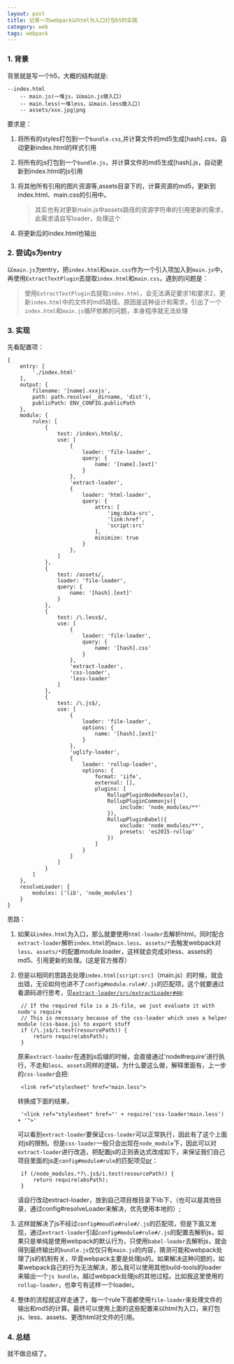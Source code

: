 ```yaml
---
layout: post
title: 记录一次webpack以html为入口打包h5的实践
category: web
tags: webpack
---
```


### 1. 背景
背景就是写一个h5，大概的结构就是:

    --index.html
        -- main.js(一堆js，以main.js做入口)
        -- main.less(一堆less，以main.less做入口)
        -- assets/xxx.jpg|png

要求是：

1. 将所有的styles打包到一个`bundle.css`,并计算文件的md5生成[hash].css，自动更新index.html的样式引用
2. 将所有的js打包到一个`bundle.js`，并计算文件的md5生成[hash].js，自动更新到index.html的js引用
3. 将其他所有引用的图片资源等,assets目录下的，计算资源的md5，更新到index.html、main.css的引用中。

    > 其实也有对更新main.js中assets路径的资源字符串的引用更新的需求，此需求请自写loader，处理这个
4. 将更新后的index.html也输出

<!-- more -->

### 2. 尝试js为entry
以`main.js`为entry，把`index.html`和`main.css`作为一个引入项加入到`main.js`中，再使用`ExtractTextPlugin`去提取`index.html`和`main.css`，遇到的问题是：
> 使用`ExtractTextPlugin`去提取`index.html`，会无法满足要求1和要求2，更新`index.html`中的文件的md5路径。原因是这种设计和需求，引出了一个`index.html`和`main.js`循环依赖的问题，本身程序就无法处理

### 3. 实现
先看配置项：

    {
        entry: [
            './index.html'
        ],
        output: {
            filename: '[name].xxxjs',
            path: path.resolve(__dirname, 'dist'),
            publicPath: ENV_CONFIG.publicPath
        },
        module: {
            rules: [
                {
                    test: /index\.html$/,
                    use: [
                        {
                            loader: 'file-loader',
                            query: {
                                name: '[name].[ext]'
                            }
                        },
                        'extract-loader',
                        {
                            loader: 'html-loader',
                            query: {
                                attrs: [
                                    'img:data-src',
                                    'link:href',
                                    'script:src'
                                ],
                                minimize: true
                            }
                        },
                    ]
                },
                {
                    test: /assets/,
                    loader: 'file-loader',
                    query: {
                        name: '[hash].[ext]'
                    }
                },
                {
                    test: /\.less$/,
                    use: [
                        {
                            loader: 'file-loader',
                            query: {
                                name: '[hash].css'
                            }
                        },
                        'extract-loader',
                        'css-loader',
                        'less-loader'
                    ]
                },
                {
                    test: /\.js$/,
                    use: [
                        {
                            loader: 'file-loader',
                            options: {
                                name: '[hash].[ext]'
                            }
                        },
                        'uglify-loader',
                        {
                            loader: 'rollup-loader',
                            options: {
                                format: 'iife',
                                external: [],
                                plugins: [
                                    RollupPluginNodeResovle(),
                                    RollupPluginCommonjs({
                                        include: 'node_modules/**'
                                    }),
                                    RollupPluginBabel({
                                        exclude: 'node_modules/**',
                                        presets: 'es2015-rollup'
                                    })
                                ]
                            }
                        }
                    ]
                }
            ]
        },
        resolveLoader: {
            modules: ['lib', 'node_modules']
        }
    }

思路：

1. 如果以`index.html`为入口，那么就要使用`html-loader`去解析html，同时配合`extract-loader`解析`index.html`的`main.less`、`assets/*`去触发webpack对`less`、`assets/*`的配置module.loader，这样就会完成对less、assets的md5、引用更新的处理。(这是官方推荐）
2. 但是以相同的思路去处理`index.html[script:src]`（main.js）的时候，就会出错，无论如何也进不了`config#module.rule#/.js`的匹配项，这个就要通过看源码进行思考，见[`extract-loader/src/extractLoader#46`](https://github.com/peerigon/extract-loader/blob/master/src/extractLoader.js):

        // If the required file is a JS-file, we just evaluate it with node's require
        // This is necessary because of the css-loader which uses a helper module (css-base.js) to export stuff
        if (/\.js$/i.test(resourcePath)) {
            return require(absPath);
        }

    原来`extract-loader`在遇到js后缀的时候，会直接通过'node#require'进行执行，不走和`less`、`assets`同样的逻辑，为什么要这么做，解释里面有，上一步的`css-loader`会把:

        <link ref="stylesheet" href="main.less">

    转换成下面的结果，

        '<link ref="stylesheet" href="' + require('css-loader!main.less') + '">'

    可以看到`extract-loader`要保证`css-loader`可以正常执行，因此有了这个上面对js的限制。但是`css-loader`一般只会出现在`node_module`下，因此可以对`extract-loader`进行改造，把配置js的正则表达式改成如下，来保证我们自己项目里面的js走`config#module#rule`的匹配项见[pr](https://github.com/peerigon/extract-loader/pull/7)：

        if (/node_modules.*?\.js$/i.test(resourcePath)) {
            return require(absPath);
        }

    请自行改动extract-loader，放到自己项目根目录下lib下，（也可以是其他目录，通过config#resolveLoader来解决，优先使用本地的）;

3. 这样就解决了js不经过`config#moudle#rule#/.js`的匹配项，但是下面又发现，通过`extract-loader`引起`config#module#rule#/.js`的配置去解析js，如果只是单纯是使用webpack的默认行为，只使用`babel-loader`去解析js，就会得到最终输出的`bundle.js`仅仅只有`main.js`的内容，猜测可能和webpack处理了js的机制有关，毕竟webpack主要是处理js的。如果解决这种问题的，如果webpack自己的行为无法解决，那么我可以使用其他build-tools的loader来输出一个`js bundle`，越过webpack处理js的其他过程。比如我这里使用的`rollup-loader`，也幸亏有这样一个loader。

4. 整体的流程就这样走通了，每一个rule下面都使用`file-loader`来处理文件的输出和md5的计算。最终可以使用上面的这些配置来以html为入口，来打包js、less、assets、更改html对文件的引用。


### 4. 总结
就不做总结了。
